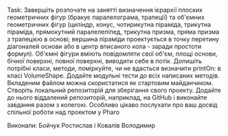 Task:
Завершіть розпочате на занятті визначення ієрархії плоских геометричних фігур (бракує паралелограма, трапеції) та об'ємних геометричних фігур (циліндр, конус, чотирикутна піраміда, трикутна піраміда, прямокутний паралелепіпед, трикутна призма, пряма призма з трапецією в основі; вершина піраміди проектується в точку перетину діагоналей основи або в центр вписаного кола - заради простоти формул). Об'ємні фігури вміють повідомляти свої об'єм, площі основи, бічної поверхні, повної поверхні, виводити себе в потік. Допишіть потрібні класи, методи, поміркуйте, чи не вдасться визначити printOn: в класі VolumeShape. Додайте модульні тести до всіх написаних методів.
Вкладеним файлом можна скористатися як стартовим майданчиком. Створіть локальний репозиторій для зберігання свого проекту. Додайте до нього віддалений репозиторій, наприклад, на GitHub і виконайте завдання разом з колегою. Особливо цікаво послухати про ваш досвід спільної роботи над проектом у Pharo

Виконали: Бойчук Ростислав і Ковалів Володимир
